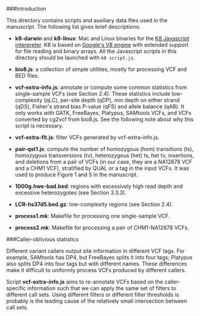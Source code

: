 ###Introduction

This directory contains scripts and auxiliary data files used in the
manuscript. The following list gives brief descriptions:

 * **k8-darwin** and **k8-linux**: Mac and Linux binaries for the [K8 Javascript
   interpreter][1]. K8 is based on [Google's V8 engine][2] with extended
   support for file reading and binary arrays. All the Javascript scripts in
   this directory should be launched with `k8 script.js`.

 * **bio8.js**: a collection of simple utilities, mostly for processing VCF and
   BED files.

 * **vcf-extra-info.js**: annotate or compute some common statistics from
   single-sample VCFs (see Section 2.4). These statistics include
   low-complexity (qLC), per-site depth (qDP), min depth on either strand
   (qDS), Fisher's strand bias P-value (qFS) and allele balance (qAB). It only
   works with GATK, FreeBayes, Platypus, SAMtools VCFs, and VCFs converted by
   cg2vcf from bio8.js. See the following note about why this script is
   necessary.

 * **vcf-extra-flt.js**: filter VCFs generated by vcf-extra-info.js.

 * **pair-qst1.js**: compute the number of homozygous (hom) transitions (ts),
   homozygous transversions (tv), heterozygous (het) ts, het tv, insertions,
   and deletions from a pair of VCFs (in our case, they are a NA12878 VCF and a
   CHM1 VCF), stratified by QUAL or a tag in the input VCFs. It was used to
   produce Figure 1 and 5 in the manuscript.

 * **1000g.hwe-bad.bed**: regions with excessively high read depth and
   excessive heterozygotes (see Section 3.3.3).

 * **LCR-hs37d5.bed.gz**: low-complexity regions (see Section 2.4).

 * **process1.mk**: Makefile for processing one single-sample VCF.

 * **process2.mk**: Makefile for processing a pair of CHM1-NA12878 VCFs.

###Caller-oblivious statistics

Different variant callers output site information in different VCF tags. For
example, SAMtools has DP4, but FreeBayes splits it into four tags; Platypus
also splits DP4 into four tags but with different names. These differences
make it difficult to uniformly process VCFs produced by different callers.

Script **vcf-extra-info.js** aims to re-annotate VCFs based on the
caller-specific information such that we can apply the same set of filters to
different call sets. Using different filters or different filter thresholds
is probably is the leading cause of the relatively small intersection between
call sets.
<!--
###Why Javascript?

Most of scripts were written in Javascript with K8 extensions. Here are the
reasons: 

 * Google's V8 Javascript engine is very efficient. For many tasks, it
   by far outperforms the vast majority of scripting languages. It may even
   occasionally match the performance of C programs.

 * I use regular expression (regex) a lot for text processing. V8 comes with
   *THE* fastest regex engine among all scripting languages. I haven't seen a
   better one so far.

 * K8 extendeds V8 with efficient file reading and C-style dynamic binary
   arrays, which are essential to file processing.

 * K8 can be compiled into a single binary with all the functionalities. It
   is light-weight.

 * I like the syntax of C.

However, K8 is a hobby project which I have never taken seriously. It is too
simplistic to most programmers. I wouldn't recommend others to use it.
-->
[1]: https://github.com/attractivechaos/k8
[2]: https://code.google.com/p/v8/
